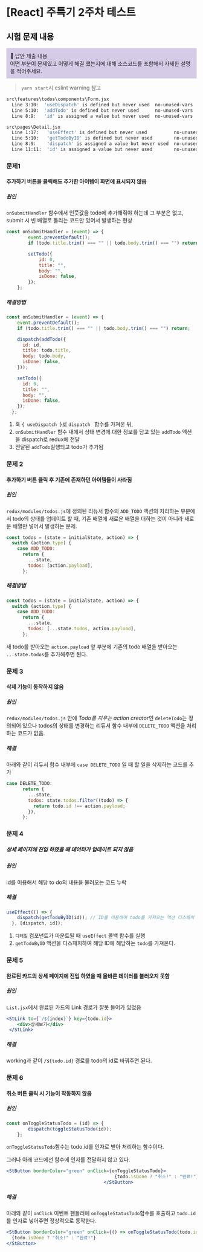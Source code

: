 # [React] 주특기 2주차 테스트

## 시험 문제 내용

<aside style="background-color: #D5CBE7; padding: 10px;">📢 답안 제출 내용<br/>
	어떤 부분이 문제였고 어떻게 해결 했는지에 대해 소스코드를 포함해서 자세한 설명을 적어주세요.
	</aside>

> `yarn start`시 eslint warning 참고

```bash
src\features\todos\components\Form.jsx
  Line 3:10:  'useDispatch' is defined but never used  no-unused-vars
  Line 5:10:  'addTodo' is defined but never used      no-unused-vars
  Line 8:9:   'id' is assigned a value but never used  no-unused-vars

src\pages\Detail.jsx
  Line 1:17:   'useEffect' is defined but never used          no-unused-vars
  Line 5:10:   'getTodoByID' is defined but never used        no-unused-vars
  Line 8:9:    'dispatch' is assigned a value but never used  no-unused-vars
  Line 11:11:  'id' is assigned a value but never used        no-unused-vars
```



### 문제1

#### 추가하기 버튼을 클릭해도 추가한 아이템이 화면에 표시되지 않음



##### 원인

`onSubmitHandler` 함수에서 인풋값을 todo에 추가해줘야 하는데 그 부분은 없고, submit 시 빈 배열로 돌리는 코드만 있어서 발생하는 현상

```js 
const onSubmitHandler = (event) => {
		event.preventDefault();
		if (todo.title.trim() === "" || todo.body.trim() === "") return;

		setTodo({
			id: 0,
			title: "",
			body: "",
			isDone: false,
		});
	};
```



##### 해결방법

```jsx
const onSubmitHandler = (event) => {
    event.preventDefault();
    if (todo.title.trim() === "" || todo.body.trim() === "") return;

    dispatch(addTodo({
      id: id,
      title: todo.title,
      body: todo.body,
      isDone: false,
    }));

    setTodo({
      id: 0,
      title: "",
      body: "",
      isDone: false,
    });
  };
```

1. 훅 `{ useDispatch }`로 `dispatch ` 함수를 가져온 뒤, 
2. `onSubmitHandler` 함수 내에서 상태 변경에 대한 정보를 담고 있는 `addTodo` 액션을 dispatch로 redux에 전달
3. 전달된 `addTodo`실행되고 todo가 추가됨





### 문제 2

#### 추가하기 버튼 클릭 후 기존에 존재하던 아이템들이 사라짐



##### 원인

`redux/modules/todos.js`에 정의된 리듀서 함수의 `ADD_TODO` 액션의 처리하는 부분에서 todo의 상태를 업데이트 할 때, 기존 배열에 새로운 배열을 더하는 것이 아니라 새로운 배열만 넣어서 발생하는 문제.


```js
const todos = (state = initialState, action) => {
  switch (action.type) {
    case ADD_TODO:
      return {
        ...state,
        todos: [action.payload],
      };

```



##### 해결방법

```jsx
const todos = (state = initialState, action) => {
  switch (action.type) {
    case ADD_TODO:
      return {
        ...state,
        todos: [...state.todos, action.payload],
      };
```

새 todo를 받아오는 `action.payload` 앞 부분에 기존의 todo 배열을 받아오는 `...state.todos`를 추가해주면 된다.





### 문제 3

#### 삭제 기능이 동작하지 않음



##### 원인

`redux/modules/todos.js` 안에 *Todo를 지우는 action creator*인 `deleteTodo`는 정의되어 있으나 todos의 상태를 변경하는 리듀서 함수 내부에 `DELETE_TODO` 액션을 처리하는 코드가 없음. 



##### 해결

아래와 같이 리듀서 함수 내부에 `case DELETE_TODO` 일 때 할 일을 삭제하는 코드를 추가

```js
case DELETE_TODO:
      return {
        ...state,
        todos: state.todos.filter((todo) => {
          return todo.id !== action.payload;
        }),
      };
```



### 문제 4

##### 상세 페이지에 진입 하였을 때 데이터가 업데이트 되지 않음



##### 원인

id를 이용해서 해당 to do의 내용을 불러오는 코드 누락



##### 해결

```jsx
useEffect(() => {
    dispatch(getTodoByID(id)); // ID를 이용하여 todo를 가져오는 액션 디스패치
  }, [dispatch, id]);
```

1. `디테일` 컴포넌트가 마운트될 때 `useEffect` 콜백 함수를 실행
2. `getTodoByID` 액션을 디스패치하여 해당 ID에 해당하는 `todo`를 가져온다.





### 문제 5

#### 완료된 카드의 상세 페이지에 진입 하였을 때 올바른 데이터를 불러오지 못함



##### 원인

`List.jsx`에서 완료된 카드의 Link 경로가 잘못 들어가 있었음

```jsx
<StLink to={`/${index}`} key={todo.id}>
	<div>상세보기</div>
 </StLink>
```



##### 해결 

working과 같이 ``/${todo.id}`` 경로를 todo의 id로 바꿔주면 된다.





### 문제 6

#### 취소 버튼 클릭 시 기능이 작동하지 않음



##### 원인

```js
const onToggleStatusTodo = (id) => {
		dispatch(toggleStatusTodo(id));
	};
```

`onToggleStatusTodo`함수는 todo.id를 인자로 받아 처리하는 함수이다.

그러나 아래 코드에선 함수에 인자를 전달하지 않고 있다.

```jsx
<StButton borderColor="green" onClick={onToggleStatusTodo}>
										{todo.isDone ? "취소!" : "완료!"}
									</StButton>
```



##### 해결

아래와 같이 `onClick` 이벤트 핸들러에 `onToggleStatusTodo`함수를 호출하고 `todo.id`를 인자로 넣어주면 정상적으로 동작한다. 

```jsx
<StButton borderColor="green" onClick={() => onToggleStatusTodo(todo.id)}>
  {todo.isDone ? "취소!" : "완료!"}
</StButton>
```

